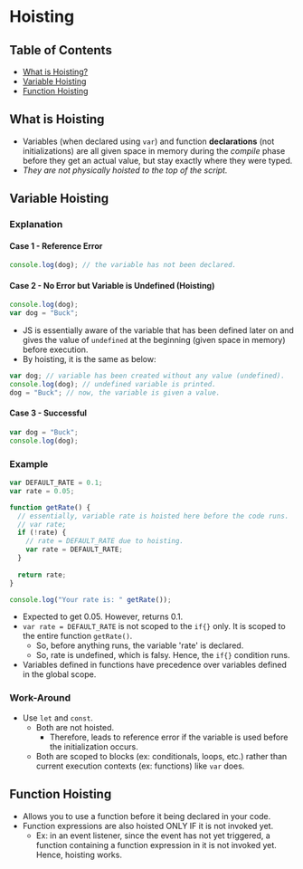 # Hoisting

## Table of Contents
- [What is Hoisting?](#what-is-hoisting)
- [Variable Hoisting](#variable-hoisting)
- [Function Hoisting](#function-hoisting)

## What is Hoisting
- Variables (when declared using `var`) and function **declarations** (not initializations) are all given space in memory during the *compile* phase before they get an actual value, but stay exactly where they were typed.
- *They are not physically hoisted to the top of the script.*

## Variable Hoisting
### Explanation
#### Case 1 - Reference Error
```js
console.log(dog); // the variable has not been declared.
```
#### Case 2 - No Error but Variable is Undefined (Hoisting)
```js
console.log(dog);
var dog = "Buck";
```
- JS is essentially aware of the variable that has been defined later on and gives the value of `undefined` at the beginning (given space in memory) before execution.
- By hoisting, it is the same as below:
```js
var dog; // variable has been created without any value (undefined).
console.log(dog); // undefined variable is printed.
dog = "Buck"; // now, the variable is given a value.
```
#### Case 3 - Successful
```js
var dog = "Buck";
console.log(dog);
```
### Example
```js
var DEFAULT_RATE = 0.1;
var rate = 0.05;

function getRate() {
  // essentially, variable rate is hoisted here before the code runs.
  // var rate;
  if (!rate) {
    // rate = DEFAULT_RATE due to hoisting.
    var rate = DEFAULT_RATE;
  }
  
  return rate;
}

console.log("Your rate is: " getRate());
```
- Expected to get 0.05. However, returns 0.1.
- `var rate = DEFAULT_RATE` is not scoped to the `if{}` only. It is scoped to the entire function `getRate()`.
  - So, before anything runs, the variable 'rate' is declared.
  - So, rate is undefined, which is falsy. Hence, the `if{}` condition runs.
- Variables defined in functions have precedence over variables defined in the global scope.
### Work-Around
- Use `let` and `const`.
  - Both are not hoisted.
    - Therefore, leads to reference error if the variable is used before the initialization occurs.
  - Both are scoped to blocks (ex: conditionals, loops, etc.) rather than current execution contexts (ex: functions) like `var` does.

## Function Hoisting
- Allows you to use a function before it being declared in your code.  
- Function expressions are also hoisted ONLY IF it is not invoked yet.
  - Ex: in an event listener, since the event has not yet triggered, a function containing a function expression in it is not invoked yet. Hence, hoisting works.
